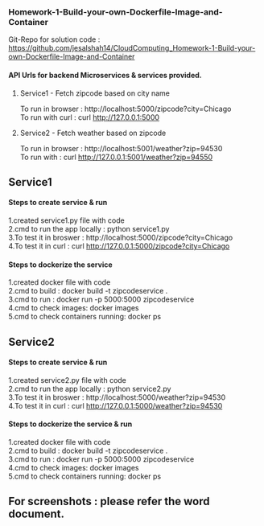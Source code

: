 ### Homework-1-Build-your-own-Dockerfile-Image-and-Container

Git-Repo for solution code  : https://github.com/jesalshah14/CloudComputing_Homework-1-Build-your-own-Dockerfile-Image-and-Container

#### API Urls for backend Microservices & services provided.
1. Service1  - Fetch zipcode based on city name<br/>

    To run in browser   : http://localhost:5000/zipcode?city=Chicago<br/>
    To run with curl    : curl http://127.0.0.1:5000<br/>

2. Service2  - Fetch weather based on zipcode<br/>

    To run in browser   : http://localhost:5001/weather?zip=94530<br/>
    To run with         : curl http://127.0.0.1:5001/weather?zip=94550<br/>
    
## Service1

#### Steps to create service & run 
1.created service1.py file with code<br/>
2.cmd to run the app locally  : python service1.py<br/>
3.To test it in broswer       : http://localhost:5000/zipcode?city=Chicago<br/>
4.To test it in curl          : curl http://127.0.0.1:5000/zipcode?city=Chicago<br/>
                
#### Steps to dockerize the service
1.created docker file with code<br/>
2.cmd to build : docker build -t zipcodeservice .<br/>
3.cmd to run   : docker run -p 5000:5000 zipcodeservice<br/>
4.cmd to check images: docker images<br/>
5.cmd to check containers running: docker ps<br/>

## Service2

#### Steps to create service & run 
1.created service2.py file with code<br/>
2.cmd to run the app locally  : python service2.py<br/>
3.To test it in broswer       : http://localhost:5000/weather?zip=94530<br/>
4.To test it in curl          : curl http://127.0.0.1:5000/weather?zip=94530<br/>
                
#### Steps to dockerize the service & run 
1.created docker file with code<br/>
2.cmd to build : docker build -t zipcodeservice .<br/>
3.cmd to run   : docker run -p 5000:5000 zipcodeservice<br/>
4.cmd to check images: docker images<br/>
5.cmd to check containers running: docker ps<br/>
         
## For screenshots : please refer the word document.
